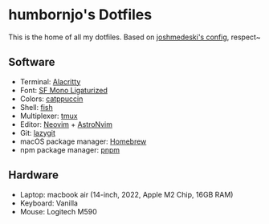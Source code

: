 # humbornjo's Dotfiles

This is the home of all my dotfiles. 
Based on [joshmedeski's config](https://github.com/joshmedeski/dotfiles), respect~

## Software

- Terminal: [Alacritty](https://alacritty.org)
- Font: [SF Mono Ligaturized](https://github.com/kube/sf-mono-ligaturized)
- Colors: [catppuccin](https://github.com/catppuccin/catppuccin)
- Shell: [fish](https://fishshell.com)
- Multiplexer: [tmux](https://github.com/tmux/tmux/wiki)
- Editor: [Neovim](https://neovim.io) + [AstroNvim](https://astronvim.com/)
- Git: [lazygit](https://github.com/jesseduffield/lazygit)
- macOS package manager: [Homebrew](https://brew.sh)
- npm package manager: [pnpm](https://pnpm.io/)

## Hardware

- Laptop: macbook air (14-inch, 2022, Apple M2 Chip, 16GB RAM)
- Keyboard: Vanilla
- Mouse: Logitech M590
